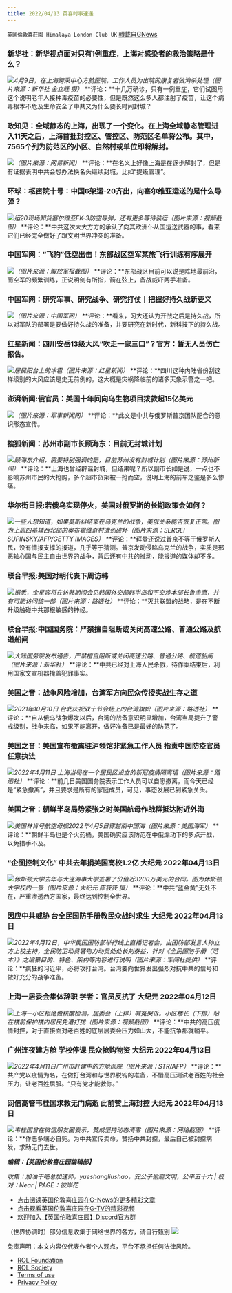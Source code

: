 ```yaml
---
title: 2022/04/13 英喜时事速递
---
```

`英國倫敦喜莊園 Himalaya London Club UK` [轉載自GNews](https://gnews.org/zh-hans/2339838/)

### 新华社：新华视点面对只有1例重症，上海对感染者的救治策略是什么？
[![](https://express.adobe.com/page/IJuqnQXv6toaj/images/972BDB2D-EAAB-4340-8C09-D13D66A3D6EB.png?asset_id=BAE1D89A-C3FD-4C24-99CB-E4FF308FAB34&amp;size=2560)](https://express.adobe.com/page/IJuqnQXv6toaj/images/972BDB2D-EAAB-4340-8C09-D13D66A3D6EB.png?asset_id=BAE1D89A-C3FD-4C24-99CB-E4FF308FAB34&amp;size=690)*4月9日，在上海跨采中心方舱医院，工作人员为出院的康复者做消杀处理（图片来源：新华社 金立旺 摄）*
**评论：**十几万确诊，只有一例重症，它们试图用这个说明老年人接种毒疫苗的必要性，但是既然这么多人都注射了疫苗，让这个病毒根本不危及生命安全了中共又为什么要长时间封城？

### 政知见：全域静态的上海，出现了一个变化。在上海全域静态管理进入11天之后，上海首批封控区、管控区、防范区名单将公布。其中，7565个列为防范区的小区、自然村或单位即将解封。
[![](https://express.adobe.com/page/IJuqnQXv6toaj/images/35C33ED4-B241-41EE-978F-D2C92B9B2E86.png?asset_id=A5E02E2F-793B-42D3-9185-8FCC38BF7C2C&amp;size=2560)](https://express.adobe.com/page/IJuqnQXv6toaj/images/35C33ED4-B241-41EE-978F-D2C92B9B2E86.png?asset_id=A5E02E2F-793B-42D3-9185-8FCC38BF7C2C&amp;size=690)*（图片来源：网易新闻）*
**评论：**在名义上好像上海是在逐步解封了，但是有证据表明中共会想办法换名头继续封城，比如“提级管理”。

### 环球：枢密院十号：中国6架运-20齐出，向塞尔维亚运送的是什么导弹？
[![](https://express.adobe.com/page/IJuqnQXv6toaj/images/1F3BE880-9277-4A46-9C20-2C7D7DC02476.jpg?asset_id=66E30D44-0098-45D9-93BC-C5EACEBFF16E&amp;size=2649)](https://express.adobe.com/page/IJuqnQXv6toaj/images/1F3BE880-9277-4A46-9C20-2C7D7DC02476.jpg?asset_id=66E30D44-0098-45D9-93BC-C5EACEBFF16E&amp;size=776)*运20现场卸货塞尔维亚FK-3防空导弹，还有更多等待装运（图片来源：视频截图）*
**评论：**中共这次大大方方的承认了向其欧洲仆从国运送武器的事，看来它们已经完全做好了跟文明世界冲突的准备。

### 中国军网：“飞豹”低空出击！东部战区空军某旅飞行训练有序展开
[![](https://express.adobe.com/page/IJuqnQXv6toaj/images/1B9DCFE6-878F-4F0D-B3B2-2D93DA0F7FBF.jpg?asset_id=A45D646C-1E50-4F27-8BB7-55292FA7520F&amp;size=2560)](https://express.adobe.com/page/IJuqnQXv6toaj/images/1B9DCFE6-878F-4F0D-B3B2-2D93DA0F7FBF.jpg?asset_id=A45D646C-1E50-4F27-8BB7-55292FA7520F&amp;size=314)*（图片来源：解放军报截图）*
**评论：**东部战区目前可以说是阵地最前沿，而空军的频繁训练，正说明剑有所指，箭在弦上，备战威吓两手准备。

### 中国军网：研究军事、研究战争、研究打仗丨把握好持久战新要义
[![](https://express.adobe.com/page/IJuqnQXv6toaj/images/6D83A3CE-D6FE-4965-9914-E3DE9415F2E1.jpg?asset_id=7C678059-4B64-4289-A0A6-59F59C18DB0D&amp;size=2560)](https://express.adobe.com/page/IJuqnQXv6toaj/images/6D83A3CE-D6FE-4965-9914-E3DE9415F2E1.jpg?asset_id=7C678059-4B64-4289-A0A6-59F59C18DB0D&amp;size=300)*（图片来源：中国军网）*
**评论：**看来，习大还认为开战之后是持久战，所以对军队的部署是要做好持久战的准备，并要研究在新时代，新科技下的持久战。

### 红星新闻：四川安岳13级大风“吹走一家三口”？官方：暂无人员伤亡报告。
[![](https://express.adobe.com/page/IJuqnQXv6toaj/images/BF4B375A-A9BC-40FF-A11C-0BB5A361AB79.png?asset_id=24A3C44E-DBAF-4C50-B2EA-8720AA89CFCF&amp;size=2560)](https://express.adobe.com/page/IJuqnQXv6toaj/images/BF4B375A-A9BC-40FF-A11C-0BB5A361AB79.png?asset_id=24A3C44E-DBAF-4C50-B2EA-8720AA89CFCF&amp;size=690)*居民阳台上的冰雹（图片来源：红星新闻）*
**评论：**四川这种内陆省份刮这样级别的大风应该是史无前例的，这大概是灾祸降临前的诸多天象示警之一吧。

### 澎湃新闻:俄官员：美国十年间向乌生物项目拨款超15亿美元
[![](https://express.adobe.com/page/IJuqnQXv6toaj/images/81BF21F1-8F9F-4819-ADA2-AF01EB0C9D98.jpg?asset_id=3F3B69BC-B246-45C0-A1E7-53DDC98A2B10&amp;size=2560)](https://express.adobe.com/page/IJuqnQXv6toaj/images/81BF21F1-8F9F-4819-ADA2-AF01EB0C9D98.jpg?asset_id=3F3B69BC-B246-45C0-A1E7-53DDC98A2B10&amp;size=533)*（图片来源：军事新闻网）*
**评论：**此文是中共与俄罗斯普京团队配合的意识形态宣传。

### 搜狐新闻：苏州市副市长顾海东：目前无封城计划
[![](https://express.adobe.com/page/IJuqnQXv6toaj/images/AE8C9C8A-1D9B-46BA-8501-069514E0BC37.png?asset_id=1FCD30F5-92EB-49C9-B639-DEBF115AB35D&amp;size=1024)](https://express.adobe.com/page/IJuqnQXv6toaj/images/AE8C9C8A-1D9B-46BA-8501-069514E0BC37.png?asset_id=1FCD30F5-92EB-49C9-B639-DEBF115AB35D&amp;size=1024)*顾海东介绍，需要特别强调的是，目前苏州没有封城计划（图片来源：苏州新闻）*
**评论：**上海也曾经辟谣封城，但结果呢？所以副市长如是说，一点也不影响苏州市民的大抢购，多个超市货架被一抢而空，说明上海的前车之鉴是多么惨痛。

### 华尔街日报:若俄乌实现停火，美国对俄罗斯的长期政策会如何？
[![](https://express.adobe.com/page/IJuqnQXv6toaj/images/94E918B1-1310-44CD-A5C7-5EEE8E9C61FC.jpg?asset_id=6FA1800F-1AD6-4B74-AED5-3A41D6BA62A9&amp;size=1024)](https://express.adobe.com/page/IJuqnQXv6toaj/images/94E918B1-1310-44CD-A5C7-5EEE8E9C61FC.jpg?asset_id=6FA1800F-1AD6-4B74-AED5-3A41D6BA62A9&amp;size=860)*一些人想知道，如果莫斯科结束在乌克兰的战争，美俄关系能否恢复正常。图为上周四基辅西北部的奥布霍维奇村遭到破坏（图片来源：SERGEI SUPINSKY/AFP/GETTY IMAGES）*
**评论：**拜登还说过普京不等于俄罗斯人民，没有情报支撑的报道，几乎等于猜测。普京发动侵略乌克兰的战争，实质是邪恶轴心国与民主自由世界的战争，背后还有中共的推动，能报道的媒体却不多。

### 联合早报:美国对朝代表下周访韩
[![](https://express.adobe.com/page/IJuqnQXv6toaj/images/C661AB27-162E-4FCA-AAC0-DA0147CAA51C.jpg?asset_id=BCE56833-DF8E-4E10-9835-00E3215F50F2&amp;size=2560)](https://express.adobe.com/page/IJuqnQXv6toaj/images/C661AB27-162E-4FCA-AAC0-DA0147CAA51C.jpg?asset_id=BCE56833-DF8E-4E10-9835-00E3215F50F2&amp;size=544)*据悉，金星容将在访韩期间会见韩国外交部韩半岛和平交涉本部长鲁圭悳，并有可能访问统一部（图片来源：路透社）*
**评论：**灭共联盟的战略，是在不断升级触碰中共那根敏感的神经。

### 联合早报:中国国务院：严禁擅自阻断或关闭高速公路、普通公路及航道船闸
[![](https://express.adobe.com/page/IJuqnQXv6toaj/images/256A8342-E40E-4C46-AC19-28EB583698B1.jpg?asset_id=4BA936D6-1B38-4F02-BA01-3DCFD4DF3E31&amp;size=2560)](https://express.adobe.com/page/IJuqnQXv6toaj/images/256A8342-E40E-4C46-AC19-28EB583698B1.jpg?asset_id=4BA936D6-1B38-4F02-BA01-3DCFD4DF3E31&amp;size=656)*大陆国务院发布通告，严禁擅自阻断或关闭高速公路、普通公路、航道船闸（图片来源：新华社）*
**评论：**中共已经对上海人民杀戮，待作案结束后，利用国家文宣机器掩盖犯罪事实。

### 美国之音：战争风险增加，台湾军方向民众传授实战生存之道
[![](https://express.adobe.com/page/IJuqnQXv6toaj/images/E553921F-C92D-4B80-8238-2A72445A5562.jpg?asset_id=E6088A72-C3D5-4357-8E06-C08447CFDD28&amp;size=2560)](https://express.adobe.com/page/IJuqnQXv6toaj/images/E553921F-C92D-4B80-8238-2A72445A5562.jpg?asset_id=E6088A72-C3D5-4357-8E06-C08447CFDD28&amp;size=408)*2021年10月10日 台北庆祝双十节会场上的台湾旗帜（图片来源：路透社）*
**评论：**自从俄乌战争爆发以后，台湾的战备意识明显增加，台湾当局提升了警戒级别，战争来临，如果不能离开，做好准备已是最好的防范了。

### 美国之音：美国宣布撤离驻沪领馆非紧急工作人员 指责中国防疫官员任意执法
[![](https://express.adobe.com/page/IJuqnQXv6toaj/images/732BAE44-C462-4C0A-B364-EAFE33FF4608.jpg?asset_id=80BA0D8C-C9A2-48E0-A8B0-8C8FA1456E71&amp;size=2560)](https://express.adobe.com/page/IJuqnQXv6toaj/images/732BAE44-C462-4C0A-B364-EAFE33FF4608.jpg?asset_id=80BA0D8C-C9A2-48E0-A8B0-8C8FA1456E71&amp;size=408)*2022年4月11日 上海当局在一个居民区设立的新冠疫情隔离墙（图片来源：路透社）*
**评论：**前几日美国国务院表示工作人员可以自愿撤离，而今天已经是“紧急撤离”，并且要求是所有的家庭成员，可见，事态发展已到紧急关头。

### 美国之音：朝鲜半岛局势紧张之时美国航母作战群抵达附近外海
[![](https://express.adobe.com/page/IJuqnQXv6toaj/images/64A2BFFD-8F70-45E8-B4F6-E7D4555E0165.jpg?asset_id=4972F20A-CF22-45DC-9003-05B1F9706EF0&amp;size=2560)](https://express.adobe.com/page/IJuqnQXv6toaj/images/64A2BFFD-8F70-45E8-B4F6-E7D4555E0165.jpg?asset_id=4972F20A-CF22-45DC-9003-05B1F9706EF0&amp;size=408)*美国林肯号航空母舰2022年4月5日穿越南中国海（图片来源：美国海军）*
**评论：**朝鲜半岛也是个火药桶，美国确实应该防范在中俄煽动下的多点开战，以免措手不及。

### “企图控制文化” 中共去年捐美国高校1.2亿 大纪元 2022年04月13日
[![](https://express.adobe.com/page/IJuqnQXv6toaj/images/E1D4E257-FF24-4389-B0F4-675377E1BD11.jpg?asset_id=C16A1BAA-6E8D-4CDF-9222-4F82D187AF14&amp;size=2560)](https://express.adobe.com/page/IJuqnQXv6toaj/images/E1D4E257-FF24-4389-B0F4-675377E1BD11.jpg?asset_id=C16A1BAA-6E8D-4CDF-9222-4F82D187AF14&amp;size=450)*休斯顿大学去年与大连海事大学签署了价值近3200万美元的合同。图为休斯顿大学校内一景（图片来源：大纪元 陈筱筱 摄）*
**评论：**中共“蓝金黄”无处不在，严重渗透西方国家，最终达到控制全世界。

### 因应中共威胁 台全民国防手册教民众战时求生 大纪元 2022年04月13日
[![](https://express.adobe.com/page/IJuqnQXv6toaj/images/7D29CCCF-4346-4ABA-8372-66C8DF3C1277.jpg?asset_id=F56FA56C-4F2C-422F-B498-E4BD615F53E5&amp;size=2560)](https://express.adobe.com/page/IJuqnQXv6toaj/images/7D29CCCF-4346-4ABA-8372-66C8DF3C1277.jpg?asset_id=F56FA56C-4F2C-422F-B498-E4BD615F53E5&amp;size=450)*2022年4月12日，中华民国国防部举行线上直播记者会，由国防部发言人孙立方上校主持，全民防卫动员署物力动员处处长刘泰益，针对《全民国防手册（范本）》之编纂目的、特色、架构等内容进行说明（图片来源：军闻社提供）*
**评论：**疯狂的习近平，必将攻打台湾。台湾要向世界发出强烈对抗中共的信号和做好充分的战争准备。

### 上海一居委会集体辞职 学者：官员反抗了 大纪元 2022年04月12日
[![](https://express.adobe.com/page/IJuqnQXv6toaj/images/CB8A56FA-2E5F-47FF-A263-7DB9A03C0C39.jpg?asset_id=69C672EB-3021-4E75-93AD-E7BD682C591B&amp;size=2560)](https://express.adobe.com/page/IJuqnQXv6toaj/images/CB8A56FA-2E5F-47FF-A263-7DB9A03C0C39.jpg?asset_id=69C672EB-3021-4E75-93AD-E7BD682C591B&amp;size=450)*上海一小区拒绝做核酸检测，居委会（上排）喊冤哭诉。小区楼长（下排）站在楼前保护楼内居民免遭打扰（图片来源：视频截图）*
**评论：**中共的高压疫情封控，对于直接面对老百姓的底层居委会压力如山大，不能抗争那就躺平。

### 广州连夜建方舱 学校停课 民众抢购物资 大纪元 2022年04月13日
[![](https://express.adobe.com/page/IJuqnQXv6toaj/images/16970D66-6359-43D0-A7C3-39F338C43AA5.jpg?asset_id=24E6A020-2F0E-4C74-BA89-B49034468630&amp;size=450)](https://express.adobe.com/page/IJuqnQXv6toaj/images/16970D66-6359-43D0-A7C3-39F338C43AA5.jpg?asset_id=24E6A020-2F0E-4C74-BA89-B49034468630&amp;size=450)*2022年4月11日广州市赶建中的方舱医院（图片来源：STR/AFP）*
**评论：**共产党以疫情为名，在做打台湾和与世界脱钩的准备，不惜高压测试老百姓的社会压力，让老百姓屈服。“只有党才能救你。”

### 网信高管韦桂国求救无门病逝 此前赞上海封控 大纪元 2022年04月13日
[![](https://express.adobe.com/page/IJuqnQXv6toaj/images/07A43226-E9C2-4024-BD2E-34EADAD7D208.jpg?asset_id=FD3F490E-0A97-447C-80BA-B0A27370959D&amp;size=450)](https://express.adobe.com/page/IJuqnQXv6toaj/images/07A43226-E9C2-4024-BD2E-34EADAD7D208.jpg?asset_id=FD3F490E-0A97-447C-80BA-B0A27370959D&amp;size=450)*韦桂国曾在微信朋友圈表示，赞成坚持动态清零（图片来源：网络截图）*
**评论：**作恶多端必自毙。为中共宣传卖命，赞扬中共封控，最后自己被封控病发，求助无门去世。

***编辑：【英国伦敦喜庄园编辑部】***

*收集：加油干吧总加速师，yueshangliushao，安公子偷窥文明，公平五十六 | 校对：Near | PAGE：彼岸花*

- [点击阅读英国伦敦喜庄园在G-News的更多精彩文章](https://gnews.org/zh-hans/author/himalaya_hawk/)
- [点击观看英国伦敦喜庄园在G-TV的精彩视频](https://gtv.org/web/#/UserInfo/5ee680a45bd6f123dd104807)
- [欢迎加入【英国伦敦喜庄园】Discord官方群](https://discord.gg/VsNaHaMUsy)


（世界协调时）部分信息收集于网络世界的各方，请自行甄别
[![](https://express.adobe.com/page/IJuqnQXv6toaj/images/911715BB-FF01-4763-8832-B49086BAFA3D.jpg?asset_id=209C40BE-726F-43A0-8E7F-720F67969D88&amp;size=1024)](https://express.adobe.com/page/IJuqnQXv6toaj/images/911715BB-FF01-4763-8832-B49086BAFA3D.jpg?asset_id=209C40BE-726F-43A0-8E7F-720F67969D88&amp;size=1024)
 

免责声明：本文内容仅代表作者个人观点，平台不承担任何法律风险。

- [ROL Foundation](https://rolfoundation.org/)
- [ROL Society](https://rolsociety.org/)
- [Terms of use](https://gnews.org/terms-of-use-3/)
- [Privacy Policy](https://gnews.org/privacy-policy/)
